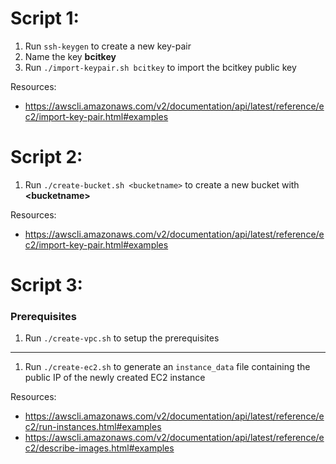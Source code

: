 # Script 1:
1. Run `ssh-keygen` to create a new key-pair
1. Name the key **bcitkey**
1. Run `./import-keypair.sh bcitkey` to import the bcitkey public key 

Resources:
- https://awscli.amazonaws.com/v2/documentation/api/latest/reference/ec2/import-key-pair.html#examples

# Script 2:
1. Run `./create-bucket.sh <bucketname>` to create a new bucket with **\<bucketname>** 

Resources:
- https://awscli.amazonaws.com/v2/documentation/api/latest/reference/ec2/import-key-pair.html#examples

# Script 3:
### Prerequisites
1. Run `./create-vpc.sh` to setup the prerequisites
---
1. Run `./create-ec2.sh` to generate an `instance_data` file containing the public IP of the newly created EC2 instance

Resources:
- https://awscli.amazonaws.com/v2/documentation/api/latest/reference/ec2/run-instances.html#examples
- https://awscli.amazonaws.com/v2/documentation/api/latest/reference/ec2/describe-images.html#examples